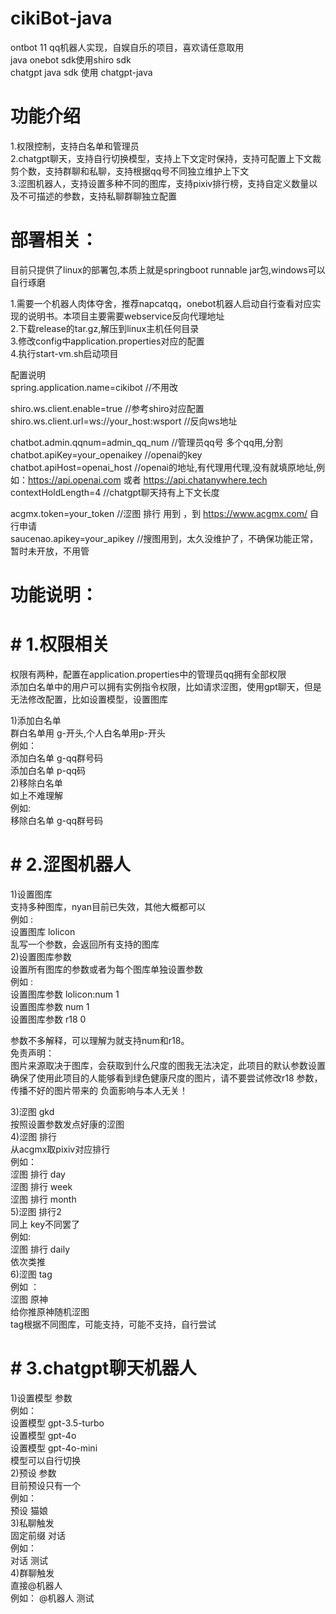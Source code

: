 # cikiBot-java
ontbot 11 qq机器人实现，自娱自乐的项目，喜欢请任意取用  
java onebot sdk使用shiro sdk  
chatgpt java sdk 使用 chatgpt-java    

# 功能介绍
1.权限控制，支持白名单和管理员  
2.chatgpt聊天，支持自行切换模型，支持上下文定时保持，支持可配置上下文裁剪个数，支持群聊和私聊，支持根据qq号不同独立维护上下文  
3.涩图机器人，支持设置多种不同的图库，支持pixiv排行榜，支持自定义数量以及不可描述的参数，支持私聊群聊独立配置  

# 部署相关：  
目前只提供了linux的部署包,本质上就是springboot runnable jar包,windows可以自行琢磨  

1.需要一个机器人肉体夺舍，推荐napcatqq，onebot机器人启动自行查看对应实现的说明书。本项目主要需要webservice反向代理地址  
2.下载release的tar.gz,解压到linux主机任何目录  
3.修改config中application.properties对应的配置  
4.执行start-vm.sh启动项目  

配置说明  
spring.application.name=cikibot  //不用改  

shiro.ws.client.enable=true  //参考shiro对应配置  
shiro.ws.client.url=ws://your_host:wsport  //反向ws地址  

chatbot.admin.qqnum=admin_qq_num  //管理员qq号 多个qq用,分割  
chatbot.apiKey=your_openaikey    //openai的key  
chatbot.apiHost=openai_host     //openai的地址,有代理用代理,没有就填原地址,例如：https://api.openai.com 或者 https://api.chatanywhere.tech   
contextHoldLength=4      //chatgpt聊天持有上下文长度  

acgmx.token=your_token  //涩图 排行 用到 ，到  https://www.acgmx.com/ 自行申请  
saucenao.apikey=your_apikey  //搜图用到，太久没维护了，不确保功能正常，暂时未开放，不用管  

# 功能说明：  
# # 1.权限相关  
权限有两种，配置在application.properties中的管理员qq拥有全部权限  
添加白名单中的用户可以拥有实例指令权限，比如请求涩图，使用gpt聊天，但是无法修改配置，比如设置模型，设置图库  

 1)添加白名单  
      群白名单用 g-开头,个人白名单用p-开头  
      例如：  
        添加白名单 g-qq群号码  
        添加白名单 p-qq码  
 2)移除白名单  
      如上不难理解  
      例如:  
        移除白名单 g-qq群号码  
    
  
# # 2.涩图机器人  
 1)设置图库  
   支持多种图库，nyan目前已失效，其他大概都可以  
   例如 :  
    设置图库 lolicon  
    乱写一个参数，会返回所有支持的图库  
 2)设置图库参数   
   设置所有图库的参数或者为每个图库单独设置参数  
   例如 :  
    设置图库参数 lolicon:num 1  
    设置图库参数 num 1  
    设置图库参数 r18 0  

  参数不多解释，可以理解为就支持num和r18。  
  免责声明：  
    图片来源取决于图库，会获取到什么尺度的图我无法决定，此项目的默认参数设置确保了使用此项目的人能够看到绿色健康尺度的图片，请不要尝试修改r18 参数，传播不好的图片带来的     负面影响与本人无关！  

3)涩图 gkd  
   按照设置参数发点好康的涩图  
4)涩图 排行  
   从acgmx取pixiv对应排行  
   例如：  
    涩图 排行 day  
    涩图 排行 week  
    涩图 排行 month  
5)涩图 排行2  
  同上 key不同罢了  
    例如:  
    涩图 排行 daily  
   依次类推  
6)涩图 tag  
  例如 ：  
    涩图 原神  
   给你推原神随机涩图  
   tag根据不同图库，可能支持，可能不支持，自行尝试  


# # 3.chatgpt聊天机器人  
 1)设置模型 参数  
      例如：  
           设置模型 gpt-3.5-turbo  
           设置模型 gpt-4o  
           设置模型 gpt-4o-mini  
      模型可以自行切换  
 2)预设 参数  
      目前预设只有一个   
      例如：  
        预设 猫娘  
 3)私聊触发  
     固定前缀  对话   
     例如：  
        对话 测试  
 4)群聊触发  
     直接@机器人  
     例如：
       @机器人 测试

     

